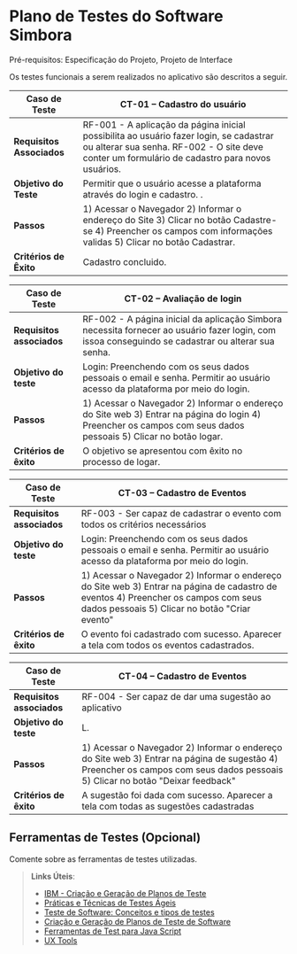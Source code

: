 # Plano de Testes do Software Simbora 
 
Pré-requisitos: Especificação do Projeto, Projeto de Interface


Os testes funcionais a serem realizados no aplicativo são descritos a seguir. 



|Caso de Teste |CT-01 – Cadastro do usuário |
|--------------------|----------------------------------------------------------------------|
|**Requisitos Associados** | RF-001 - A  aplicação da página inicial possibilita ao usuário fazer login, se cadastrar ou alterar sua senha. RF-002 - O site deve conter um formulário de cadastro para novos usuários. |
|**Objetivo do Teste** | Permitir que o usuário acesse a plataforma através do login e cadastro. .  |
|**Passos** | 1) Acessar o Navegador  2) Informar o endereço do Site  3) Clicar no botão Cadastre-se  4) Preencher os campos com informações validas 5) Clicar no botão Cadastrar. |
|**Critérios de Êxito** | Cadastro concluido. |



| Caso de Teste               | CT-02 –  Avaliação de login                              |
|-----------------------------|-----------------------------------------------------------------------------------|
|**Requisitos associados**      | RF-002 - A página inicial da aplicação Simbora necessita fornecer ao usuário fazer login, com issoa conseguindo se cadastrar ou alterar sua senha. |
| **Objetivo do teste**           | Login: Preenchendo com os seus dados pessoais o email e senha. Permitir ao usuário acesso da plataforma por meio do login. |
| **Passos**                      | 	1) Acessar o Navegador 2) Informar o endereço do Site web 3) Entrar na página do login 4) Preencher os campos com seus dados pessoais 5) Clicar no botão logar. |
| **Critérios de êxito**          | O objetivo se apresentou com êxito no processo de logar.

| Caso de Teste               | CT-03 –  Cadastro de Eventos                              |
|-----------------------------|-----------------------------------------------------------------------------------|
|**Requisitos associados**      | RF-003 -  Ser capaz de cadastrar o evento com todos os critérios necessários |
| **Objetivo do teste**           | Login: Preenchendo com os seus dados pessoais o email e senha. Permitir ao usuário acesso da plataforma por meio do login. |
| **Passos**                      | 	1) Acessar o Navegador 2) Informar o endereço do Site web 3) Entrar na página de cadastro de eventos 4) Preencher os campos com seus dados pessoais 5) Clicar no botão "Criar evento" |
| **Critérios de êxito**          | O evento foi cadastrado com sucesso. Aparecer a tela com todos os eventos cadastrados.           |

| Caso de Teste               | CT-04 –  Cadastro de Eventos                              |
|-----------------------------|-----------------------------------------------------------------------------------|
|**Requisitos associados**      | RF-004 -  Ser capaz de dar uma sugestão ao aplicativo  |
| **Objetivo do teste**           | L. |
| **Passos**                      | 	1) Acessar o Navegador 2) Informar o endereço do Site web 3) Entrar na página de sugestão  4) Preencher os campos com seus dados pessoais 5) Clicar no botão "Deixar feedback" |
| **Critérios de êxito**          |A sugestão foi dada com sucesso. Aparecer a tela com todas as sugestões cadastradas         |








## Ferramentas de Testes (Opcional)

Comente sobre as ferramentas de testes utilizadas.
 
> **Links Úteis**:
> - [IBM - Criação e Geração de Planos de Teste](https://www.ibm.com/developerworks/br/local/rational/criacao_geracao_planos_testes_software/index.html)
> - [Práticas e Técnicas de Testes Ágeis](http://assiste.serpro.gov.br/serproagil/Apresenta/slides.pdf)
> -  [Teste de Software: Conceitos e tipos de testes](https://blog.onedaytesting.com.br/teste-de-software/)
> - [Criação e Geração de Planos de Teste de Software](https://www.ibm.com/developerworks/br/local/rational/criacao_geracao_planos_testes_software/index.html)
> - [Ferramentas de Test para Java Script](https://geekflare.com/javascript-unit-testing/)
> - [UX Tools](https://uxdesign.cc/ux-user-research-and-user-testing-tools-2d339d379dc7)
